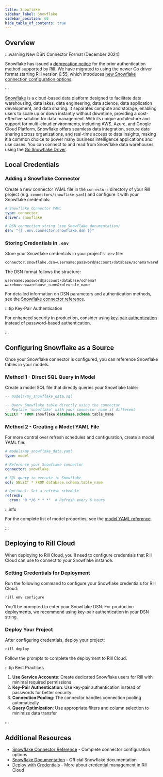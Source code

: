 ```yaml
---
title: Snowflake
sidebar_label: Snowflake
sidebar_position: 60
hide_table_of_contents: true
---
```


## Overview

:::warning New DSN Connector Format (December 2024)

Snowflake has issued a [deprecation notice](https://www.snowflake.com/en/blog/blog-notice-snowflake-connector-python/) for the prior authentication method supported by Rill. We have migrated to using the newer Go driver format starting Rill version 0.55, which introduces [new Snowflake connection configuration options](../../reference/connectors/snowflake.md).

:::

[Snowflake](https://docs.snowflake.com/en/user-guide-intro) is a cloud-based data platform designed to facilitate data warehousing, data lakes, data engineering, data science, data application development, and data sharing. It separates compute and storage, enabling users to scale up or down instantly without downtime, providing a cost-effective solution for data management. With its unique architecture and support for multi-cloud environments, including AWS, Azure, and Google Cloud Platform, Snowflake offers seamless data integration, secure data sharing across organizations, and real-time access to data insights, making it a common choice to power many business intelligence applications and use cases. You can connect to and read from Snowflake data warehouses using the [Go Snowflake Driver](https://pkg.go.dev/github.com/snowflakedb/gosnowflake).

## Local Credentials

### Adding a Snowflake Connector

Create a new connector YAML file in the `connectors` directory of your Rill project (e.g. `connectors/snowflake.yaml`) and configure it with your Snowflake credentials:

```yaml
# Snowflake Connector YAML
type: connector
driver: snowflake

# DSN connection string (see Snowflake documentation)
dsn: "{{ .env.connector.snowflake.dsn }}"
```

### Storing Credentials in `.env`

Store your Snowflake credentials in your project's `.env` file:

```bash
connector.snowflake.dsn=username:password@account/database/schema?warehouse=warehouse_name
```

The DSN format follows the structure:
```
username:password@account/database/schema?warehouse=warehouse_name&role=role_name
```

For detailed information on DSN parameters and authentication methods, see the [Snowflake connector reference](../../reference/connectors/snowflake.md).

:::tip Key-Pair Authentication

For enhanced security in production, consider using [key-pair authentication](../../reference/connectors/snowflake.md#key-pair-authentication) instead of password-based authentication.

:::

## Configuring Snowflake as a Source

Once your Snowflake connector is configured, you can reference Snowflake tables in your models.

### Method 1 - Direct SQL Query in Model

Create a model SQL file that directly queries your Snowflake table:

```sql
-- models/my_snowflake_data.sql

-- Query Snowflake table directly using the connector
-- Replace 'snowflake' with your connector name if different
SELECT * FROM snowflake.database.schema.table_name
```

### Method 2 - Creating a Model YAML File

For more control over refresh schedules and configuration, create a model YAML file:

```yaml
# models/my_snowflake_data.yaml
type: model

# Reference your Snowflake connector
connector: snowflake

# SQL query to execute in Snowflake
sql: SELECT * FROM database.schema.table_name

# Optional: Set a refresh schedule
refresh:
  cron: "0 */6 * * *"  # Refresh every 6 hours
```

:::info

For the complete list of model properties, see the [model YAML reference](../../reference/project-files/models.md).

:::

## Deploying to Rill Cloud

When deploying to Rill Cloud, you'll need to configure credentials that Rill Cloud can use to connect to your Snowflake instance.

### Setting Credentials for Deployment

Run the following command to configure your Snowflake credentials for Rill Cloud:

```bash
rill env configure
```

You'll be prompted to enter your Snowflake DSN. For production deployments, we recommend using key-pair authentication in your DSN string.

### Deploy Your Project

After configuring credentials, deploy your project:

```bash
rill deploy
```

Follow the prompts to complete the deployment to Rill Cloud.

:::tip Best Practices

1. **Use Service Accounts**: Create dedicated Snowflake users for Rill with minimal required permissions
2. **Key-Pair Authentication**: Use key-pair authentication instead of passwords for better security
3. **Connection Pooling**: The connector handles connection pooling automatically
4. **Query Optimization**: Use appropriate filters and column selection to minimize data transfer

:::

## Additional Resources

- [Snowflake Connector Reference](../../reference/connectors/snowflake.md) - Complete connector configuration options
- [Snowflake Documentation](https://docs.snowflake.com/) - Official Snowflake documentation
- [Deploy with Credentials](../../deploy/credentials.md) - More about credential management in Rill Cloud
